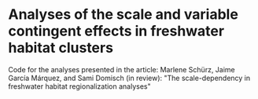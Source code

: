 # Analyses of the scale and variable contingent effects in freshwater habitat clusters
Code for the analyses presented in the article: Marlene Schürz, Jaime García Márquez, and Sami Domisch (in review): "The scale-dependency in freshwater habitat regionalization analyses"
